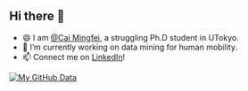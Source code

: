 ## Hi there 👋 

- 😄 I am [@Cai Mingfei](https://github.com/shishixuezi), a struggling Ph.D student in UTokyo.
- 🔭 I’m currently working on data mining for human mobility.
- 📫 Connect me on [LinkedIn](https://www.linkedin.com/in/mingfeicai/)!

[![My GitHub Data](https://github-readme-stats.vercel.app/api?username=shishixuezi&show_icons=true&theme=graywhite)]()
